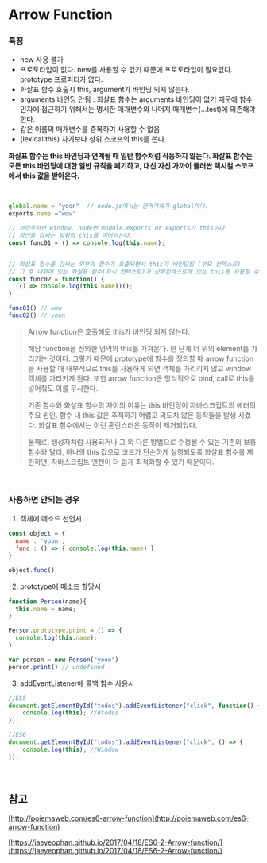 # Arrow Function

### 특징

- new 사용 불가
- 프로토타입이 없다. new를 사용할 수 없기 때문에 프로토타입이 필요없다. prototype 프로퍼티가 없다.
- 화살표 함수 호출시 this, argument가 바인딩 되지 않는다.
- arguments 바인딩 안됨 : 화살표 함수는 arguments 바인딩이 없기 때문에 함수 인자에 접근하기 위해서는 명시한 매개변수와 나머지 매개변수(...test)에 의존해야한다.
- 같은 이름의 매개변수를 중복하여 사용할 수 없음
- (lexical this) 자기보다 상위 스코프의 this를 쓴다.

**화살표 함수는 this 바인딩과 연계될 때 일반 함수처럼 작동하지 않는다. 화살표 함수는 모든 this 바인딩에 대한 일반 규칙을 폐기하고, 대신 자신 가까이 둘러싼 렉시컬 스코프에서 this 값을 받아온다.**

<br/>


```javascript
global.name = "yoon"  // node.js에서는 전역객체가 global이다.
exports.name ="wow"

// 브라우저면 window, node면 module.exports or exports가 this이다.
// 자신을 감싸는 범위의 this를 이어받는다.
const func01 = () => console.log(this.name); 


// 화살표 함수를 감싸는 외부의 함수가 호출되면서 this가 바인딩됨 (부모 컨텍스트)
// 그 후 내부에 있는 화살표 함수(자식 컨텍스트)가 상위컨텍스트에 있는 this를 사용할 수 있게 됨
const func02 = function() { 
  (() => console.log(this.name))();
}

func01() // wow
func02() // yoon
```

> Arrow function은 호출해도 this가 바인딩 되지 않는다.  
>
> 해당 function을 정의한 영역의 this를 가져온다. 한 단계 더 위의 element를 가리키는 것이다. 그렇기 때문에 
> prototype에 함수를 정의할 때 arrow function을 사용할 때 내부적으로 this를 사용하게 되면 객체를 가리키지 않고 
> window 객체를 가리키게 된다. 또한 arrow function은 명식적으로 bind, call로 this를 넣어줘도 이를 무시한다.
>
> 기존 함수와 화살표 함수의 차이의 이유는 this 바인딩이 자바스크립트의 에러의 주요 원인. 
> 함수 내 this 값은 추적하기 어렵고 의도치 않은 동작들을 발생 시켰다. 화살표 함수에서는 이런 혼란스러운 동작이 
> 제거되었다. 
>
> 둘째로, 생성자처럼 사용되거나 그 외 다른 방법으로 수정될 수 있는 기존의 보통 함수와 달리, 하나의 this 값으로 
> 코드가 단순하게 실행되도록 화살표 함수를 제한하면, 자바스크립트 엔젠이 더 쉽게 최적화할 수 있기 때문이다.

<br/>

### 사용하면 안되는 경우

1. 객체에 메소드 선언시

```javascript
const object = {
  name : 'yoon',
  func : () => { console.log(this.name) }
}

object.func()
```

2. prototype에 메소드 할당시

```javascript
function Person(name){
  this.name = name;
}

Person.prototype.print = () => {
  console.log(this.name);
}

var person = new Person("yoon")
person.print() // undefined
```

3. addEventListener에 콜백 함수 사용시

```javascript
//ES5
document.getElementById("todos").addEventListener("click", function() {
    console.log(this); //#todos
});

//ES6
document.getElementById("todos").addEventListener("click", () => {
    console.log(this); //Window
});
```

<br/>

## 참고

[http://poiemaweb.com/es6-arrow-function](http://poiemaweb.com/es6-arrow-function)

[https://jaeyeophan.github.io/2017/04/18/ES6-2-Arrow-function/](https://jaeyeophan.github.io/2017/04/18/ES6-2-Arrow-function/)

